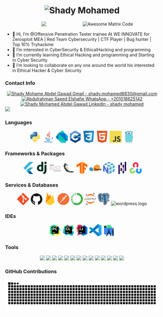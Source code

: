 
<h1 align="center">
  <img src="https://raw.githubusercontent.com/shady19-design/shady19-design/master/name.svg" alt="Shady Mohamed" />
</h1>

<img width="250" src = 'https://media.giphy.com/media/077i6AULCXc0FKTj9s/giphy.gif' alt = 'Awesome Matrix Code' align='right'/>

<!-- Typing SVG by DenverCoder1 - https://github.com/DenverCoder1/readme-typing-svg -->
<p align="center">
  <a href="https://github.com/DenverCoder1/readme-typing-svg"><img src="https://readme-typing-svg.herokuapp.com/?lines=cyber-security%20Engineer;Always%20learning%20new%20things&font=Fira%20Code&center=true&width=440&height=45&color=f75c7e&vCenter=true&size=22"></a>
</p> 

- 👋 Hi, I’m @Offensive Penetration Tester trainee At WE INNOVATE for Zerosploit MEA | Red Team Cybersecurity | CTF Player | Bug hunter | Top 10% Tryhackme
- 👀 I’m interested in CyberSecurity & EthicalHacking and programming 
- 🌱 I’m currently learning Ethical Hacking and programming and Starting in Cyber Security 
- 💞️ I’m looking to collaborate on any one around the world his interested in Ethical Hacker & Cyber Security 

<!---
CyberSecuritymen/CyberSecuritymen is a ✨ special ✨ repository because its `README.md` (this file) appears on your GitHub profile.
You can click the Preview link to take a look at your changes.
--->


**<h3>Contact Info</h3>**

<div align="center">
  <a href="mailto:shady.mohamed8830@gmail.com" target="_blank">
    <img src="https://img.shields.io/static/v1?message=Gmail&logo=gmail&label=&color=D14836&logoColor=white&labelColor=&style=for-the-badge" height="35" alt="Shady Mohame Abdel Gawad Gmail - shady.mohamed8830@gmail.com"  />
  </a>
  <a href="https://www.facebook.com/profile.php?id=100066551980095&locale=ar_AR" target="_blank">
    <img src="https://img.shields.io/static/v1?message=facebook&logo=facebook&label=&color=4267B2&logoColor=white&labelColor=&style=for-the-badge" height="35" alt="Abdulrahman Saeed Elshafie WhatsApp - +201018625142"  />
  </a>
  <a href="https://www.linkedin.com/in/shady-mohamed11/" target="_blank">
    <img src="https://img.shields.io/static/v1?message=LINKEDIN&logo=LinkedIn&label=&color=0077B5&logoColor=white&labelColor=&style=for-the-badge" height="35" alt="Shady Mohamed Abdel Gawad LinkedIn - shady mohamed"  />
  </a>

</div>
<img src="https://user-images.githubusercontent.com/73097560/115834477-dbab4500-a447-11eb-908a-139a6edaec5c.gif">

<h3 align="left">Languages</h3>
<div align="center">
<img src="https://raw.githubusercontent.com/devicons/devicon/master/icons/python/python-original.svg" width=40>
<img src="https://raw.githubusercontent.com/devicons/devicon/master/icons/java/java-original.svg" width=40>
<img src="https://raw.githubusercontent.com/devicons/devicon/master/icons/dart/dart-original.svg" width=40>
<img src="https://raw.githubusercontent.com/devicons/devicon/master/icons/cplusplus/cplusplus-original.svg" width=40>
<img src="https://raw.githubusercontent.com/devicons/devicon/master/icons/css3/css3-original.svg" width=40>
<img src="https://raw.githubusercontent.com/devicons/devicon/master/icons/html5/html5-original.svg" width=40>
<img src="https://raw.githubusercontent.com/devicons/devicon/master/icons/javascript/javascript-original.svg" width=40>
<img src="https://raw.githubusercontent.com/devicons/devicon/master/icons/go/go-original.svg" width=40>


</div>

<h3 align="left">Frameworks & Packages</h3>
<div align="center">

<img src="https://raw.githubusercontent.com/devicons/devicon/master/icons/flutter/flutter-original.svg" width=40>
<img src="https://raw.githubusercontent.com/devicons/devicon/master/icons/django/django-plain.svg" width=40>
<img src="https://raw.githubusercontent.com/devicons/devicon/master/icons/djangorest/djangorest-original-wordmark.svg" width=40>
<img src="https://raw.githubusercontent.com/devicons/devicon/master/icons/flask/flask-original.svg" width=40>
<img src="https://raw.githubusercontent.com/devicons/devicon/master/icons/tensorflow/tensorflow-original.svg" width=40>
<img src="https://raw.githubusercontent.com/devicons/devicon/master/icons/scikitlearn/scikitlearn-original.svg" width=40>
<img src="https://raw.githubusercontent.com/devicons/devicon/master/icons/numpy/numpy-original.svg" width=40>
<img src="https://raw.githubusercontent.com/devicons/devicon/master/icons/pandas/pandas-original.svg" width=40>
<img src="https://raw.githubusercontent.com/devicons/devicon/master/icons/opencv/opencv-original.svg" width=40>
</div>

<h3 align="left">Services & Databases</h3>
<div align="center">

<img src="https://raw.githubusercontent.com/devicons/devicon/master/icons/git/git-original.svg" width=40>
<img src="https://raw.githubusercontent.com/devicons/devicon/master/icons/github/github-original.svg" width=40>
<img src="https://raw.githubusercontent.com/devicons/devicon/master/icons/firebase/firebase-original.svg" width=40>
<img src="https://raw.githubusercontent.com/devicons/devicon/master/icons/postman/postman-original.svg" width=40>
<img src="https://raw.githubusercontent.com/devicons/devicon/master/icons/anaconda/anaconda-original.svg" width=40>
<img src="https://raw.githubusercontent.com/devicons/devicon/master/icons/jupyter/jupyter-original-wordmark.svg" width=40>
<img src="https://raw.githubusercontent.com/devicons/devicon/master/icons/postgresql/postgresql-original.svg" width=40>
<img src="https://cdn.jsdelivr.net/gh/devicons/devicon/icons/wordpress/wordpress-original.svg" height="40" alt="wordpress logo"  />
</div>

</div>

<h3 align="left">IDEs</h3>
<div align="center">

<img src="https://raw.githubusercontent.com/devicons/devicon/master/icons/pycharm/pycharm-original.svg" width=40>
<img src="https://raw.githubusercontent.com/devicons/devicon/master/icons/clion/clion-original.svg" width=40>
<img src="https://raw.githubusercontent.com/devicons/devicon/master/icons/intellij/intellij-original.svg" width=40>
<img src="https://raw.githubusercontent.com/devicons/devicon/master/icons/vscode/vscode-original.svg" width=40>
<img src="https://raw.githubusercontent.com/devicons/devicon/master/icons/androidstudio/androidstudio-original.svg" width=40>

<h3 align="left">Tools</h3>
<div align="center">
<img src="https://github.com/user-attachments/assets/c7cd89e1-03a6-4121-97d8-b62de87af600" width=40>
<img src="https://github.com/user-attachments/assets/11242124-f5db-4f97-8266-2189fe9f9dc9" width=150>
<img src="https://github.com/user-attachments/assets/8d52a4b1-9063-47ce-a4e3-b7bf29e35425" width=80>
<img src="https://github.com/user-attachments/assets/4022dd63-2d31-463a-8ffd-8565d126ebb2" width=40>
<img src="https://github.com/user-attachments/assets/b94eb97b-ac96-4dfe-8637-d5c9ecabfb93" width=120>
<img src="https://github.com/user-attachments/assets/9b48080d-9e03-4293-b710-0b7d3f0e1b79" width=150>
<img src="https://github.com/user-attachments/assets/3fa303a1-3022-423e-8281-28e18b0a092b" width=40>
<img src="https://github.com/user-attachments/assets/759f8a95-190f-4b40-9bd9-670c0878d2cf" width=40>
<img src="https://github.com/user-attachments/assets/e299b6a5-d641-40dd-a505-d37d50d512e1" width=40>
<img src="https://github.com/user-attachments/assets/9fb6c79e-c4d3-4acc-bbcf-1203dfc161ed" width=55>
<img src="https://github.com/user-attachments/assets/938bdf06-9ce7-4038-875f-eda4c968672e" width=55>
<img src="https://github.com/user-attachments/assets/c54180aa-4a45-43a4-9835-758c12aa9128" width=55>
<img src="https://github.com/user-attachments/assets/f6cba1ef-76ed-47af-951e-11e89cc438d5" width=55>











<img src="https://user-images.githubusercontent.com/73097560/115834477-dbab4500-a447-11eb-908a-139a6edaec5c.gif">

<h3 align="left">GitHub Contributions</h3>

<img src="https://raw.githubusercontent.com/AbdulrahmanElshafie/AbdulrahmanElshafie/output/github-contribution-grid-snake-dark.svg" alt="Abdulrahman Saeed Elshafie GitHub Contributions Snake">

